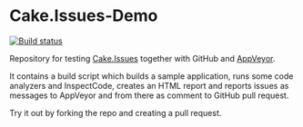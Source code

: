 # Cake.Issues-Demo

[![Build status](https://ci.appveyor.com/api/projects/status/8255u6f1jxx7ffvv?svg=true)](https://ci.appveyor.com/project/pascalberger/cake-issues-test)

Repository for testing [Cake.Issues] together with GitHub and [AppVeyor](https://www.appveyor.com/).

It contains a build script which builds a sample application, runs some code analyzers and InspectCode, creates an HTML report and reports issues as messages to AppVeyor and from there as comment to GitHub pull request.

Try it out by forking the repo and creating a pull request.

[Cake.Issues]: https://cakeissues.net
